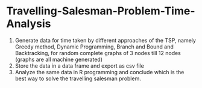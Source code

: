 # Travelling-Salesman-Problem-Time-Analysis
1. Generate data for time taken by different approaches of the TSP, namely Greedy method, Dynamic Programming, Branch and Bound and Backtracking, for random complete graphs of  3 nodes till 12 nodes (graphs are all machine generated)
2. Store the data in a data frame and export as csv file
3. Analyze the same data in R programming and conclude which is the best way to solve the travelling salesman problem.
